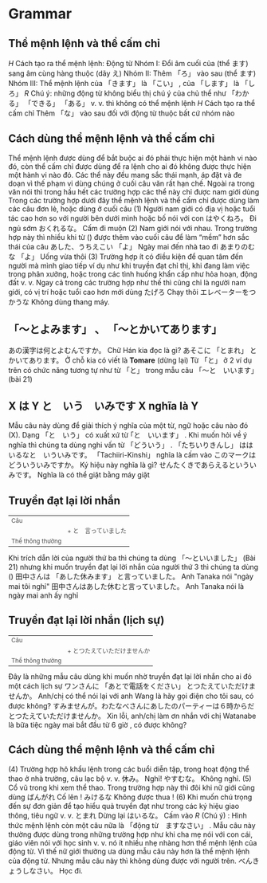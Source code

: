 # Grammar

## Thể mệnh lệnh và thể cấm chỉ

$H$ Cách tạo ra thể mệnh lệnh:
 Động từ
 Nhóm I: Đổi âm cuối của (thể ます) sang âm cùng hàng thuộc (dãy え) 
 Nhóm II: Thêm 「ろ」 vào sau (thể ます) 
 Nhóm III: Thể mệnh lệnh của 「きます」 là 「こい」 , của 「します」 là 「しろ」 
$R$ Chú ý: những động từ không biểu thị chú ý của chủ thể như 「わかる」  「できる」  「ある」 v. v. thì không có thể mệnh lệnh
$H$ Cách tạo ra thể cấm chỉ
 Thêm 「な」 vào sau đối với động từ thuộc bất cứ nhóm nào

## Cách dùng thể mệnh lệnh và thể cấm chỉ

 Thể mệnh lệnh được dùng để bắt buộc ai đó phải thực hiện một hành vi nào đó, còn thể cấm chỉ được dùng để ra lệnh cho ai đó không được thực hiện một hành vi nào đó. Các thể này đều mang sắc thái mạnh, áp đặt và đe doạn vì thế phạm vi dùng chúng ở cuối câu văn rất hạn chế. Ngoài ra trong văn nói thì trong hầu hết các trường hợp các thể này chỉ được nam giới dùng
 Trong các trường hợp dưới đây thể mệnh lệnh và thể cấm chỉ được dùng làm các câu đơn lẻ, hoặc dùng ở cuối câu
 (1) Người nam giới có địa vị hoặc tuổi tác cao hơn so với người bên dưới mình hoặc bố nói với con
 はやくねろ。
 Đi ngủ sớm
 おくれるな。
 Cấm đi muộn
 (2) Nam giới nói với nhau. Trong trường hợp này thì nhiều khi từ () được thêm vào cuối câu để làm “mềm” hơn sắc thái của câu
 あした、うちえこい 「よ」 
 Ngày mai đến nhà tao đi
 あまりのむな 「よ」 
 Uống vừa thôi
 (3) Trường hợp ít có điều kiện để quan tâm đến người mà mình giao tiếp ví dụ như khi truyền đạt chỉ thị, khi đang làm việc trong phân xưởng, hoặc trong các tình huống khẩn cấp như hỏa hoạn, động đất v. v. Ngay cả trong các trường hợp như thế thì cũng chỉ là người nam giới, có vị trí hoặc tuổi cao hơn mới dùng
 たげろ
 Chạy thôi
 エレべーターをつかうな
 Không dùng thang máy.

##  「～とよみます」 、 「～とかいてあります」 

 あの漢字は何とよむんですか。
 Chữ Hán kia đọc là gì?
 あそこに 「とまれ」 とかいてあります。
 Ở chỗ kia có viết là <b>Tomare</b> (dừng lại) 
 Từ 「と」 ở 2 ví dụ trên có chức năng tương tự như từ 「と」 trong mẫu câu 「～と　いいます」 (bài 21) 

## X は Y と　いう　いみです X nghĩa là Y

 Mẫu câu này dùng để giải thích ý nghĩa của một từ, ngữ hoặc câu nào đó (X). Dạng 「と　いう」 có xuất xứ từ ｢と　いいます」 . Khi muốn hỏi về ý nghĩa thì chúng ta dùng nghi vấn từ 「どういう」 . 
 「たちいりきんし」 ははいるなと　いういみです。
 「Tachiiri-Kinshi」 nghĩa là cấm vào
 このマークはどういういみですか。
 Ký hiệu này nghĩa là gì?
 せんたくきであらえるといういみです。
 Nghĩa là có thể giặt bằng máy giặt

## Truyền đạt lại lời nhắn

 <table style="width:100%;font-size:12px;color:#4b4b4b;" align="center"><tr><td>Câu</td> <td></td> </tr> <tr><td></td> <td>+ と　言っていました</td> </tr><tr><td>Thể thông thường</td>  <td></td> </tr></table>
 Khi trích dẫn lời của người thứ ba thì chúng ta dùng 「～といいました」 (Bài 21) nhưng khi muốn truyền đạt lại lời nhắn của người thứ 3 thì chúng ta dùng () 
 田中さんは 「あした休みます」 と言っていました。
 Anh Tanaka nói "ngày mai tôi nghỉ"
 田中さんはあした休むと言っていました。
 Anh Tanaka nói là ngày mai anh ấy nghỉ

## Truyền đạt lại lời nhắn (lịch sự)

 <table style="width:100%;font-size:12px;color:#4b4b4b;" align="center"><tr><td>Câu</td> <td></td> </tr> <tr><td></td> <td>+ とつたえていただけませんか</td> </tr><tr><td>Thể thông thường</td>  <td></td> </tr></table>
 Đây là những mẫu câu dùng khi muốn nhờ truyền đạt lại lời nhắn cho ai đó một cách lịch sự
 ワンさんに 「あとで電話をください」 とつたえていただけませんか。
 Anh/chị có thể nói lại với anh Wang là hãy gọi điện cho tôi sau, có được không?
 すみませんが。わたなべさんにあしたのパーティーは６時からだとつたえていただけませんか。
 Xin lỗi, anh/chị làm ơn nhắn với chị Watanabe là bữa tiệc ngày mai bắt đầu từ 6 giờ , có được không?

## Cách dùng thể mệnh lệnh và thể cấm chỉ

 (4) Trường hợp hô khẩu lệnh trong các buổi diễn tập, trong hoạt động thể thao ở nhà trường, câu lạc bộ v. v. 
 休み。
 Nghỉ!
 やすむな。
 Không nghỉ. 
 (5) Cổ vũ trong khi xem thể thao. Trong trường hợp này thì đôi khi nữ giới cũng dùng
 ばんがれ
 Cố lên !
 みけるな
 Không được thua !
 (6) Khi muốn chú trọng đến sự đơn giản để tạo hiểu quả truyền đạt như trong các ký hiệu giao thông, tiêu ngữ v. v. 
 とまれ
 Dừng lại
 はいるな。
 Cấm vào
$R$ (Chú ý) : 
 Hình thức mệnh lệnh còn một câu nữa là 「động từ　ますなさい」 . Mẫu câu này thường được dùng trong những trường hợp như khi cha mẹ nói với con cái, giáo viên nói với học sinh v. v. nó ít nhiều nhẹ nhàng hơn thể mệnh lệnh của động từ. 
 Vì thế nữ giới thường ưa dùng mẫu câu này hơn là thể mệnh lệnh của động từ. Nhưng mẫu câu này thì không dùng được với người trên. 
 べんきょうしなさい。
 Học đi.


